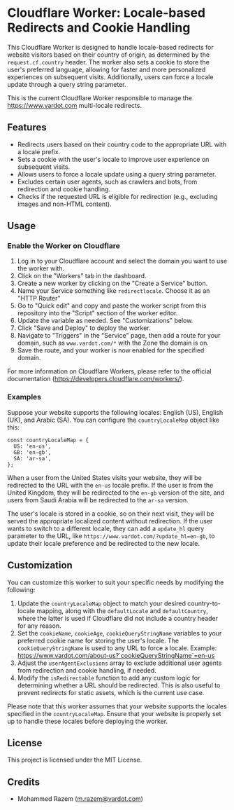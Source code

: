 # Cloudflare Worker: Locale-based Redirects and Cookie Handling
This Cloudflare Worker is designed to handle locale-based redirects for website visitors based on their country of origin, as determined by the `request.cf.country` header. The worker also sets a cookie to store the user's preferred language, allowing for faster and more personalized experiences on subsequent visits. Additionally, users can force a locale update through a query string parameter.

This is the current Cloudflare Worker responsible to manage the https://www.vardot.com multi-locale redirects.

## Features
- Redirects users based on their country code to the appropriate URL with a locale prefix.
- Sets a cookie with the user's locale to improve user experience on subsequent visits.
- Allows users to force a locale update using a query string parameter.
- Excludes certain user agents, such as crawlers and bots, from redirection and cookie handling.
- Checks if the requested URL is eligible for redirection (e.g., excluding images and non-HTML content).

## Usage
### Enable the Worker on Cloudflare
1. Log in to your Cloudflare account and select the domain you want to use the worker with.
2. Click on the "Workers" tab in the dashboard.
3. Create a new worker by clicking on the "Create a Service" button.
4. Name your Service something like `redirectlocale`. Choose it as an "HTTP Router"
5. Go to "Quick edit" and copy and paste the worker script from this repository into the "Script" section of the worker editor.
6. Update the variable as needed. See "Customizations" below.
7. Click "Save and Deploy" to deploy the worker.
8. Navigate to "Triggers" in the "Service" page, then add a route for your domain, such as `www.vardot.com/*` with the Zone the domain is on.
9. Save the route, and your worker is now enabled for the specified domain.

For more information on Cloudflare Workers, please refer to the official documentation (https://developers.cloudflare.com/workers/).

### Examples
Suppose your website supports the following locales: English (US), English (UK), and Arabic (SA). You can configure the `countryLocaleMap` object like this:
```
const countryLocaleMap = {
  US: 'en-us',
  GB: 'en-gb',
  SA: 'ar-sa',
};
```

When a user from the United States visits your website, they will be redirected to the URL with the `en-us` locale prefix. If the user is from the United Kingdom, they will be redirected to the `en-gb` version of the site, and users from Saudi Arabia will be redirected to the `ar-sa` version.

The user's locale is stored in a cookie, so on their next visit, they will be served the appropriate localized content without redirection. If the user wants to switch to a different locale, they can add a `update_hl` query parameter to the URL, like `https://www.vardot.com/?update_hl=en-gb`, to update their locale preference and be redirected to the new locale.

## Customization
You can customize this worker to suit your specific needs by modifying the following:

1. Update the `countryLocaleMap` object to match your desired country-to-locale mapping, along with the `defaultLocale` and `defaultCountry`, where the latter is used if Cloudflare did not include a country header for any reason.
2. Set the `cookieName`, `cookieAge`, `cookieQueryStringName` variables to your preferred cookie name for storing the user's locale. The `cookieQueryStringName` is used to any URL to force a locale. Example: https://www.vardot.com/about-us?`cookieQueryStringName`=en-us
3. Adjust the `userAgentExclusions` array to exclude additional user agents from redirection and cookie handling, if needed.
4. Modify the `isRedirectable` function to add any custom logic for determining whether a URL should be redirected. This is also useful to prevent redirects for static assets, which is the current use case.

Please note that this worker assumes that your website supports the locales specified in the `countryLocaleMap`. Ensure that your website is properly set up to handle these locales before deploying the worker.


## License
This project is licensed under the MIT License.

## Credits
- Mohammed Razem (m.razem@vardot.com)
